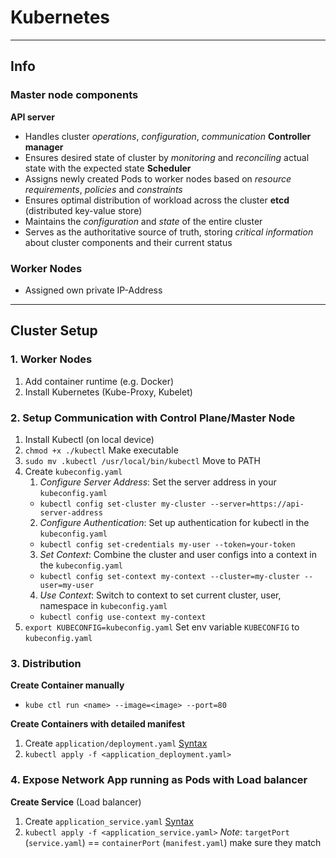 # Kubernetes
___
## Info
### Master node components
**API server**
- Handles cluster *operations*, *configuration*, *communication*
**Controller manager**
- Ensures desired state of cluster by *monitoring* and *reconciling* actual state with the expected state
**Scheduler**
- Assigns newly created Pods to worker nodes based on *resource requirements*, *policies* and *constraints*
- Ensures optimal distribution of workload across the cluster
**etcd** (distributed key-value store)
- Maintains the *configuration* and *state* of the entire cluster
- Serves as the authoritative source of truth, storing *critical information* about cluster components and their current status
### Worker Nodes
- Assigned own private IP-Address
___
## Cluster Setup
### 1. Worker Nodes
1. Add container runtime (e.g. Docker)
2. Install Kubernetes (Kube-Proxy, Kubelet)
### 2. Setup Communication with Control Plane/Master Node
1. Install Kubectl (on local device)
2. `chmod +x ./kubectl` Make executable
3. `sudo mv .kubectl /usr/local/bin/kubectl` Move to PATH
4. Create `kubeconfig.yaml`
	1. *Configure Server Address*: Set the server address in your `kubeconfig.yaml`
	- `kubectl config set-cluster my-cluster --server=https://api-server-address`
	2. *Configure Authentication*: Set up authentication for kubectl in the `kubeconfig.yaml`
	- `kubectl config set-credentials my-user --token=your-token`
	3. *Set Context*: Combine the cluster and user configs into a context in the `kubeconfig.yaml`
	- `kubectl config set-context my-context --cluster=my-cluster --user=my-user`
	4. *Use Context*: Switch to context to set current cluster, user, namespace in `kubeconfig.yaml`
	- `kubectl config use-context my-context`
5. `export KUBECONFIG=kubeconfig.yaml` Set env variable `KUBECONFIG` to `kubeconfig.yaml`
### 3. Distribution
**Create Container manually**
- `kube ctl run <name> --image=<image> --port=80`

**Create Containers with detailed manifest**
1. Create `application/deployment.yaml` [Syntax](https://kubernetes.io/docs/concepts/overview/working-with-objects/#describing-a-kubernetes-object)
2. `kubectl apply -f <application_deployment.yaml>`
### 4. Expose Network App running as Pods with Load balancer
**Create Service** (Load balancer)
1. Create `application_service.yaml` [Syntax](https://kubernetes.io/docs/concepts/services-networking/service/#loadbalancer)
2. `kubectl apply -f <application_service.yaml>`
*Note*: `targetPort` (`service.yaml`) == `containerPort` (`manifest.yaml`) make sure they match

